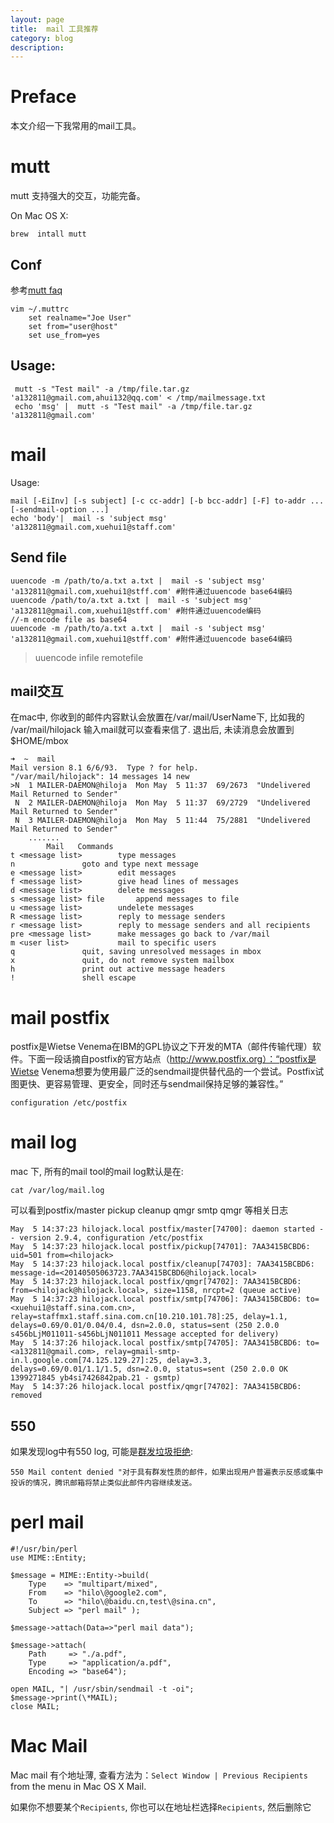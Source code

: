 ```yaml
---
layout: page
title:	mail 工具推荐
category: blog
description: 
---
```

# Preface
本文介绍一下我常用的mail工具。

# mutt
mutt 支持强大的交互，功能完备。

On Mac OS X:

	brew  intall mutt

## Conf
参考[mutt faq](http://dev.mutt.org/trac/wiki/MuttFaq/Header)

	vim ~/.muttrc
		set realname="Joe User"
	 	set from="user@host"
		set use_from=yes

## Usage:
	 mutt -s "Test mail" -a /tmp/file.tar.gz 'a132811@gmail.com,ahui132@qq.com' < /tmp/mailmessage.txt
	 echo 'msg' |  mutt -s "Test mail" -a /tmp/file.tar.gz 'a132811@gmail.com' 
	
# mail
Usage: 

	mail [-EiInv] [-s subject] [-c cc-addr] [-b bcc-addr] [-F] to-addr ... [-sendmail-option ...]
	echo 'body'|  mail -s 'subject msg' 'a132811@gmail.com,xuehui1@staff.com' 

## Send file

	uuencode -m /path/to/a.txt a.txt |  mail -s 'subject msg' 'a132811@gmail.com,xuehui1@stff.com' #附件通过uuencode base64编码
	uuencode /path/to/a.txt a.txt |  mail -s 'subject msg' 'a132811@gmail.com,xuehui1@stff.com' #附件通过uuencode编码
	//-m encode file as base64
	uuencode -m /path/to/a.txt a.txt |  mail -s 'subject msg' 'a132811@gmail.com,xuehui1@stff.com' #附件通过uuencode base64编码

> uuencode infile remotefile

## mail交互
在mac中, 你收到的邮件内容默认会放置在/var/mail/UserName下, 比如我的 /var/mail/hilojack
输入mail就可以查看来信了. 退出后, 未读消息会放置到$HOME/mbox

	➜  ~  mail
	Mail version 8.1 6/6/93.  Type ? for help.
	"/var/mail/hilojack": 14 messages 14 new
	>N  1 MAILER-DAEMON@hiloja  Mon May  5 11:37  69/2673  "Undelivered Mail Returned to Sender"
	 N  2 MAILER-DAEMON@hiloja  Mon May  5 11:37  69/2729  "Undelivered Mail Returned to Sender"
	 N  3 MAILER-DAEMON@hiloja  Mon May  5 11:44  75/2881  "Undelivered Mail Returned to Sender"
		.......
			Mail   Commands
	t <message list>		type messages
	n				goto and type next message
	e <message list>		edit messages
	f <message list>		give head lines of messages
	d <message list>		delete messages
	s <message list> file		append messages to file
	u <message list>		undelete messages
	R <message list>		reply to message senders
	r <message list>		reply to message senders and all recipients
	pre <message list>		make messages go back to /var/mail
	m <user list>			mail to specific users
	q				quit, saving unresolved messages in mbox
	x				quit, do not remove system mailbox
	h				print out active message headers
	!				shell escape

# mail postfix
postfix是Wietse Venema在IBM的GPL协议之下开发的MTA（邮件传输代理）软件。下面一段话摘自postfix的官方站点（http://www.postfix.org）：“postfix是Wietse Venema想要为使用最广泛的sendmail提供替代品的一个尝试。Postfix试图更快、更容易管理、更安全，同时还与sendmail保持足够的兼容性。”

	configuration /etc/postfix

# mail log
mac 下, 所有的mail tool的mail log默认是在:

	cat /var/log/mail.log

可以看到postfix/master pickup cleanup qmgr smtp qmgr 等相关日志

	May  5 14:37:23 hilojack.local postfix/master[74700]: daemon started -- version 2.9.4, configuration /etc/postfix
	May  5 14:37:23 hilojack.local postfix/pickup[74701]: 7AA3415BCBD6: uid=501 from=<hilojack>
	May  5 14:37:23 hilojack.local postfix/cleanup[74703]: 7AA3415BCBD6: message-id=<20140505063723.7AA3415BCBD6@hilojack.local>
	May  5 14:37:23 hilojack.local postfix/qmgr[74702]: 7AA3415BCBD6: from=<hilojack@hilojack.local>, size=1158, nrcpt=2 (queue active)
	May  5 14:37:23 hilojack.local postfix/smtp[74706]: 7AA3415BCBD6: to=<xuehui1@staff.sina.com.cn>, relay=staffmx1.staff.sina.com.cn[10.210.101.78]:25, delay=1.1, delays=0.69/0.01/0.04/0.4, dsn=2.0.0, status=sent (250 2.0.0 s456bLjM011011-s456bLjN011011 Message accepted for delivery)
	May  5 14:37:26 hilojack.local postfix/smtp[74705]: 7AA3415BCBD6: to=<a132811@gmail.com>, relay=gmail-smtp-in.l.google.com[74.125.129.27]:25, delay=3.3, delays=0.69/0.01/1.1/1.5, dsn=2.0.0, status=sent (250 2.0.0 OK 1399271845 yb4si7426842pab.21 - gsmtp)
	May  5 14:37:26 hilojack.local postfix/qmgr[74702]: 7AA3415BCBD6: removed

## 550
如果发现log中有550 log, 可能是[群发垃圾拒绝](http://service.mail.qq.com/cgi-bin/help?subtype=1&&id=20022&&no=1000726):

	550 Mail content denied "对于具有群发性质的邮件，如果出现用户普遍表示反感或集中投诉的情况，腾讯邮箱将禁止类似此邮件内容继续发送。

# perl mail

	#!/usr/bin/perl
	use MIME::Entity;

	$message = MIME::Entity->build(
		Type    => "multipart/mixed",
		From    => "hilo\@google2.com",
		To      => "hilo\@baidu.cn,test\@sina.cn",
		Subject => "perl mail" );

	$message->attach(Data=>"perl mail data");

	$message->attach(
		Path     => "./a.pdf",
		Type     => "application/a.pdf",
		Encoding => "base64");

	open MAIL, "| /usr/sbin/sendmail -t -oi";
	$message->print(\*MAIL);
	close MAIL;

# Mac Mail
Mac mail 有个地址薄, 查看方法为：`Select Window | Previous Recipients `from the menu in Mac OS X Mail.

如果你不想要某个`Recipients`, 你也可以在地址栏选择`Recipients`, 然后删除它
